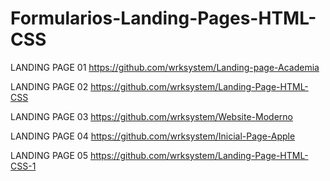 # Formularios-Landing-Pages-HTML-CSS

LANDING PAGE 01
https://github.com/wrksystem/Landing-page-Academia

LANDING PAGE 02
https://github.com/wrksystem/Landing-Page-HTML-CSS

LANDING PAGE 03
https://github.com/wrksystem/Website-Moderno

LANDING PAGE 04
https://github.com/wrksystem/Inicial-Page-Apple

LANDING PAGE 05
https://github.com/wrksystem/Landing-Page-HTML-CSS-1
